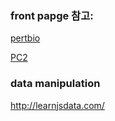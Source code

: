 
### front papge 참고: 

[pertbio](http://www.sanderlab.org/pertbio/)

[PC2](http://www.pathwaycommons.org/pcviz/)

### data manipulation
http://learnjsdata.com/

